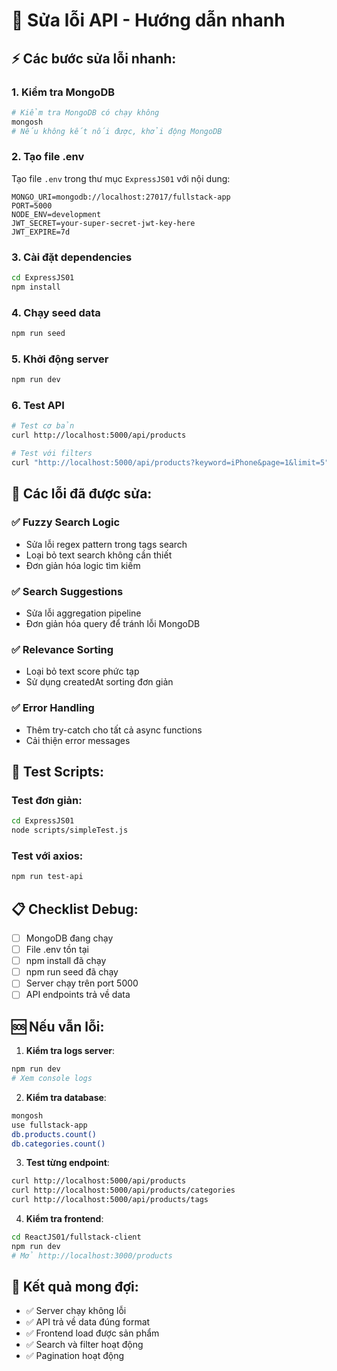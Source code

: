 # 🚨 Sửa lỗi API - Hướng dẫn nhanh

## ⚡ Các bước sửa lỗi nhanh:

### 1. **Kiểm tra MongoDB**
```bash
# Kiểm tra MongoDB có chạy không
mongosh
# Nếu không kết nối được, khởi động MongoDB
```

### 2. **Tạo file .env**
Tạo file `.env` trong thư mục `ExpressJS01` với nội dung:
```
MONGO_URI=mongodb://localhost:27017/fullstack-app
PORT=5000
NODE_ENV=development
JWT_SECRET=your-super-secret-jwt-key-here
JWT_EXPIRE=7d
```

### 3. **Cài đặt dependencies**
```bash
cd ExpressJS01
npm install
```

### 4. **Chạy seed data**
```bash
npm run seed
```

### 5. **Khởi động server**
```bash
npm run dev
```

### 6. **Test API**
```bash
# Test cơ bản
curl http://localhost:5000/api/products

# Test với filters
curl "http://localhost:5000/api/products?keyword=iPhone&page=1&limit=5"
```

## 🔧 Các lỗi đã được sửa:

### ✅ **Fuzzy Search Logic**
- Sửa lỗi regex pattern trong tags search
- Loại bỏ text search không cần thiết
- Đơn giản hóa logic tìm kiếm

### ✅ **Search Suggestions**
- Sửa lỗi aggregation pipeline
- Đơn giản hóa query để tránh lỗi MongoDB

### ✅ **Relevance Sorting**
- Loại bỏ text score phức tạp
- Sử dụng createdAt sorting đơn giản

### ✅ **Error Handling**
- Thêm try-catch cho tất cả async functions
- Cải thiện error messages

## 🧪 Test Scripts:

### **Test đơn giản**:
```bash
cd ExpressJS01
node scripts/simpleTest.js
```

### **Test với axios**:
```bash
npm run test-api
```

## 📋 Checklist Debug:

- [ ] MongoDB đang chạy
- [ ] File .env tồn tại
- [ ] npm install đã chạy
- [ ] npm run seed đã chạy
- [ ] Server chạy trên port 5000
- [ ] API endpoints trả về data

## 🆘 Nếu vẫn lỗi:

1. **Kiểm tra logs server**:
```bash
npm run dev
# Xem console logs
```

2. **Kiểm tra database**:
```bash
mongosh
use fullstack-app
db.products.count()
db.categories.count()
```

3. **Test từng endpoint**:
```bash
curl http://localhost:5000/api/products
curl http://localhost:5000/api/products/categories
curl http://localhost:5000/api/products/tags
```

4. **Kiểm tra frontend**:
```bash
cd ReactJS01/fullstack-client
npm run dev
# Mở http://localhost:3000/products
```

## 🎯 Kết quả mong đợi:

- ✅ Server chạy không lỗi
- ✅ API trả về data đúng format
- ✅ Frontend load được sản phẩm
- ✅ Search và filter hoạt động
- ✅ Pagination hoạt động
